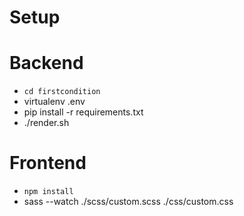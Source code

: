 Setup
====

Backend
=======

* `cd firstcondition`
* virtualenv .env
* pip install -r requirements.txt
* ./render.sh

Frontend
========

* `npm install`
* sass --watch ./scss/custom.scss ./css/custom.css

